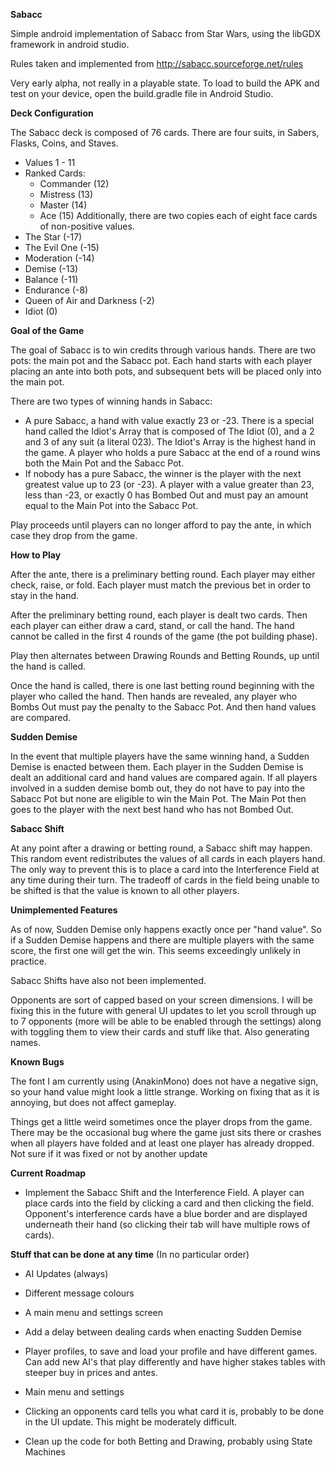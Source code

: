 **Sabacc**

Simple android implementation of Sabacc from Star Wars, using the libGDX framework in android studio.

Rules taken and implemented from http://sabacc.sourceforge.net/rules

Very early alpha, not really in a playable state. To load to build the APK and test on your device, open the build.gradle file in Android Studio.

**Deck Configuration**

The Sabacc deck is composed of 76 cards.
There are four suits, in Sabers, Flasks, Coins, and Staves.
 - Values 1 - 11
 - Ranked Cards:
    - Commander (12)
    - Mistress (13)
    - Master (14)
    - Ace (15)
Additionally, there are two copies each of eight face cards of non-positive values.
 - The Star (-17)
 - The Evil One (-15)
 - Moderation (-14)
 - Demise (-13)
 - Balance (-11)
 - Endurance (-8)
 - Queen of Air and Darkness (-2)
 - Idiot (0)

**Goal of the Game**

The goal of Sabacc is to win credits through various hands. There are two pots: the main pot and the Sabacc pot. Each hand starts with each player placing an ante into both pots, and subsequent bets will be placed only into the main pot.

There are two types of winning hands in Sabacc:
 - A pure Sabacc, a hand with value exactly 23 or -23. There is a special hand called the Idiot's Array that is composed of The Idiot (0), and a 2 and 3 of any suit (a literal 023). The Idiot's Array is the highest hand in the game. A player who holds a pure Sabacc at the end of a round wins both the Main Pot and the Sabacc Pot.
 - If nobody has a pure Sabacc, the winner is the player with the next greatest value up to 23 (or -23). A player with a value greater than 23, less than -23, or exactly 0 has Bombed Out and must pay an amount equal to the Main Pot into the Sabacc Pot.

Play proceeds until players can no longer afford to pay the ante, in which case they drop from the game.

**How to Play**

After the ante, there is a preliminary betting round. Each player may either check, raise, or fold. Each player must match the previous bet in order to stay in the hand.

After the preliminary betting round, each player is dealt two cards. Then each player can either draw a card, stand, or call the hand. The hand cannot be called in the first 4 rounds of the game (the pot building phase).

Play then alternates between Drawing Rounds and Betting Rounds, up until the hand is called.

Once the hand is called, there is one last betting round beginning with the player who called the hand. Then hands are revealed, any player who Bombs Out must pay the penalty to the Sabacc Pot. And then hand values are compared.

**Sudden Demise**

In the event that multiple players have the same winning hand, a Sudden Demise is enacted between them. Each player in the Sudden Demise is dealt an additional card and hand values are compared again. If all players involved in a sudden demise bomb out, they do not have to pay into the Sabacc Pot but none are eligible to win the Main Pot. The Main Pot then goes to the player with the next best hand who has not Bombed Out.

**Sabacc Shift**

At any point after a drawing or betting round, a Sabacc shift may happen. This random event redistributes the values of all cards in each players hand. The only way to prevent this is to place a card into the Interference Field at any time during their turn. The tradeoff of cards in the field being unable to be shifted is that the value is known to all other players.

**Unimplemented Features**

As of now, Sudden Demise only happens exactly once per "hand value". So if a Sudden Demise happens and there are multiple players with the same score, the first one will get the win. This seems exceedingly unlikely in practice.

Sabacc Shifts have also not been implemented.

Opponents are sort of capped based on your screen dimensions. I will be fixing this in the future with general UI updates to let you scroll through up to 7 opponents (more will be able to be enabled through the settings) along with toggling them to view their cards and stuff like that. Also generating names.

**Known Bugs**

The font I am currently using (AnakinMono) does not have a negative sign, so your hand value might look a little strange. Working on fixing that as it is annoying, but does not affect gameplay.

Things get a little weird sometimes once the player drops from the game. There may be the occasional bug where the game just sits there or crashes when all players have folded and at least one player has already dropped. Not sure if it was fixed or not by another update

**Current Roadmap**

 - Implement the Sabacc Shift and the Interference Field. A player can place cards into the field by clicking a card and then clicking the field. Opponent's interference cards have a blue border and are displayed underneath their hand (so clicking their tab will have multiple rows of cards).

**Stuff that can be done at any time**
 (In no particular order)

 - AI Updates (always)

 - Different message colours

 - A main menu and settings screen

 - Add a delay between dealing cards when enacting Sudden Demise

 - Player profiles, to save and load your profile and have different games. Can add new AI's that play differently and have higher stakes tables with steeper buy in prices and antes.

 - Main menu and settings

 - Clicking an opponents card tells you what card it is, probably to be done in the UI update. This might be moderately difficult.

 - Clean up the code for both Betting and Drawing, probably using State Machines